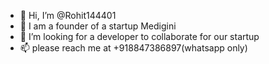 - 👋 Hi, I’m @Rohit144401
- 👀 I am a founder of a startup Medigini 
- 💞️ I’m looking for a developer to collaborate for our startup 
- 📫 please reach me at +918847386897(whatsapp only) 

<!---
Rohit144401/Rohit144401 is a ✨ special ✨ repository because its `README.md` (this file) appears on your GitHub profile.
You can click the Preview link to take a look at your changes.
--->
